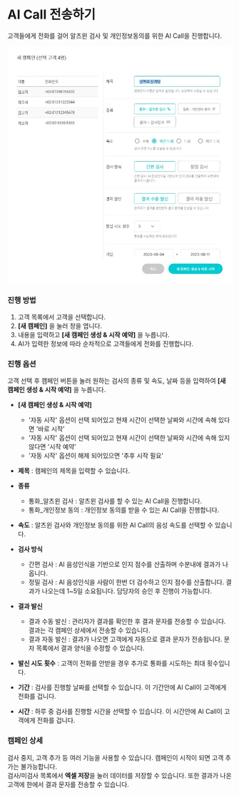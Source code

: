 # AI Call 전송하기  

고객들에게 전화를 걸어 알츠윈 검사 및 개인정보동의를 위한 AI Call을 진행합니다.

<img
src="/img/customer_4.jpg"
alt="customer_4"
/>


### 진행 방법

1. 고객 목록에서 고객을 선택합니다.
2. **[새 캠페인]** 을 눌러 창을 엽니다.
3. 내용을 입력하고 **[새 캠페인 생성 & 시작 예약]** 을 누릅니다.
4. AI가 입력한 정보에 따라 순차적으로 고객들에게 전화를 진행합니다.

### 진행 옵션

고객 선택 후 캠페인 버튼을 눌러 원하는 검사의 종류 및 속도, 날짜 등을 입력하여 **[새 캠페인 생성 & 시작 예약]** 을 누릅니다.  
- **[새 캠페인 생성 & 시작 예약]**
    - '자동 시작' 옵션이 선택 되어있고 현재 시간이 선택한 날짜와 시간에 속해 있다면 '바로 시작' 
    - '자동 시작' 옵션이 선택 되어있고 현재 시간이 선택한 날짜와 시간에 속해 있지 않다면 '시작 예약'
    - '자동 시작' 옵션이 해제 되어있으면 '추후 시작 필요'  
    

- **제목** : 캠페인의 제목을 입력할 수 있습니다.
  
- **종류**
  - 통화_알츠윈 검사 : 알츠윈 검사를 할 수 있는 AI Call을 진행합니다.
  - 통화_개인정보 동의 : 개인정보 동의를 받을 수 있는 AI Call을 진행합니다.
    
- **속도** : 알츠윈 검사와 개인정보 동의를 위한 AI Call의 음성 속도를 선택할 수 있습니다.
  
- **검사 방식**
  - 간편 검사 : AI 음성인식을 기반으로 인지 점수를 산출하며 수분내에 결과가 나옵니다.
  - 정밀 검사 : AI 음성인식을 사람이 한번 더 검수하고 인지 점수를 산출합니다. 결과가 나오는데 1~5일 소요됩니다. 담당자의 승인 후 진행이 가능합니다.  

- **결과 발신**
  - 결과 수동 발신 : 관리자가 결과를 확인한 후 결과 문자를 전송할 수 있습니다. 결과는 각 캠페인 상세에서 전송할 수 있습니다.
  - 결과 자동 발신 : 결과가 나오면 고객에게 자동으로 결과 문자가 전송됩니다. 문자 목록에서 결과 양식을 수정할 수 있습니다.
 
- **발신 시도 횟수** : 고객이 전화를 안받을 경우 추가로 통화를 시도하는 최대 횟수입니다.  
    
- **기간** : 검사를 진행할 날짜를 선택할 수 있습니다. 이 기간안에 AI Call이 고객에게 전화를 겁니다.
- **시간** : 하루 중 검사를 진행할 시간을 선택할 수 있습니다. 이 시간안에 AI Call이 고객에게 전화를 겁니다.

### 캠페인 상세  

검사 중지, 고객 추가 등 여러 기능을 사용할 수 있습니다. 캠페인이 시작이 되면 고객 추가는 불가능합니다.  
검사/미검사 목록에서 **엑셀 저장**을 눌러 데이터를 저장할 수 있습니다. 또한 결과가 나온 고객에 한에서 결과 문자를 전송할 수 있습니다.  
